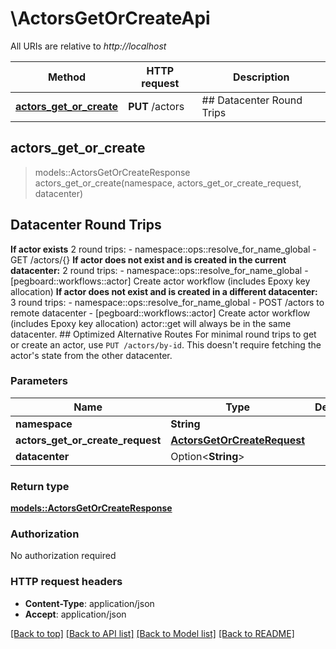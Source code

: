 # \ActorsGetOrCreateApi

All URIs are relative to *http://localhost*

Method | HTTP request | Description
------------- | ------------- | -------------
[**actors_get_or_create**](ActorsGetOrCreateApi.md#actors_get_or_create) | **PUT** /actors | ## Datacenter Round Trips



## actors_get_or_create

> models::ActorsGetOrCreateResponse actors_get_or_create(namespace, actors_get_or_create_request, datacenter)
## Datacenter Round Trips

**If actor exists**  2 round trips: - namespace::ops::resolve_for_name_global - GET /actors/{}  **If actor does not exist and is created in the current datacenter:**  2 round trips: - namespace::ops::resolve_for_name_global - [pegboard::workflows::actor] Create actor workflow (includes Epoxy key allocation)  **If actor does not exist and is created in a different datacenter:**  3 round trips: - namespace::ops::resolve_for_name_global - POST /actors to remote datacenter - [pegboard::workflows::actor] Create actor workflow (includes Epoxy key allocation)  actor::get will always be in the same datacenter.  ## Optimized Alternative Routes  For minimal round trips to get or create an actor, use `PUT /actors/by-id`. This doesn't require fetching the actor's state from the other datacenter.

### Parameters


Name | Type | Description  | Required | Notes
------------- | ------------- | ------------- | ------------- | -------------
**namespace** | **String** |  | [required] |
**actors_get_or_create_request** | [**ActorsGetOrCreateRequest**](ActorsGetOrCreateRequest.md) |  | [required] |
**datacenter** | Option<**String**> |  |  |

### Return type

[**models::ActorsGetOrCreateResponse**](ActorsGetOrCreateResponse.md)

### Authorization

No authorization required

### HTTP request headers

- **Content-Type**: application/json
- **Accept**: application/json

[[Back to top]](#) [[Back to API list]](../README.md#documentation-for-api-endpoints) [[Back to Model list]](../README.md#documentation-for-models) [[Back to README]](../README.md)


